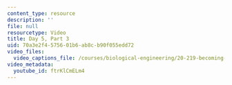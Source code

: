 ```yaml
---
content_type: resource
description: ''
file: null
resourcetype: Video
title: Day 5, Part 3
uid: 70a3e2f4-5756-01b6-ab8c-b90f055edd72
video_files:
  video_captions_file: /courses/biological-engineering/20-219-becoming-the-next-bill-nye-writing-and-hosting-the-educational-show-january-iap-2015/day-5-storytellers-toolkit-pt.-3/day-5-part-3/ftrKlCmELm4.vtt
video_metadata:
  youtube_id: ftrKlCmELm4
---
```

